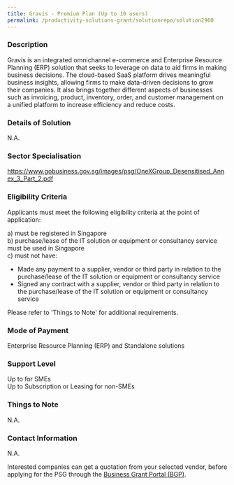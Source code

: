 ```yaml
---
title: Gravis - Premium Plan (Up to 10 users)
permalink: /productivity-solutions-grant/solutionrepo/solution2960
---
```


### Description

Gravis is an integrated omnichannel e-commerce and Enterprise Resource Planning (ERP) solution that seeks to leverage on data to aid firms in making business decisions. The cloud-based SaaS platform drives meaningful business insights, allowing firms to make data-driven decisions to grow their companies. It also brings together different aspects of businesses such as invoicing, product, inventory, order, and customer management on a unified platform to increase efficiency and reduce costs.

### Details of Solution

N.A.

### Sector Specialisation

https://www.gobusiness.gov.sg/images/psg/OneXGroup_Desensitised_Annex_3_Part_2.pdf

### Eligibility Criteria

Applicants must meet the following eligibility criteria at the point of application:

a) must be registered in Singapore <br>
b) purchase/lease of the IT solution or equipment or consultancy service must be used in Singapore <br>
c) must not have:
- Made any payment to a supplier, vendor or third party in relation to the purchase/lease of the IT solution or equipment or consultancy service
- Signed any contract with a supplier, vendor or third party in relation to the purchase/lease of the IT solution or equipment or consultancy service

Please refer to 'Things to Note' for additional requirements.

### Mode of Payment
Enterprise Resource Planning (ERP) and Standalone solutions

### Support Level
Up to  for SMEs <br>
Up to Subscription or Leasing for non-SMEs

### Things to Note
N.A.

### Contact Information
N.A.

Interested companies can get a quotation from your selected vendor, before applying for the PSG through the <a target='_blank' rel='noopener' href='https://www.businessgrants.gov.sg/'>Business Grant Portal (BGP)</a>.
